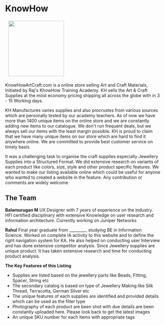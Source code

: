 <h1>KnowHow</h1>

<img src="http://www.knowhowartcraft.com/new/pub/media/logo/websites/1/KnowHow1.png" width="180" Style="padding: 4px; margin: 0 0 2px 7px; display: inline;">
<p>KnowHowArtCraft.com is a online store selling Art and Craft Materials, Initiated by Raj's KhowHow Training Academy. KH sells the Art & Craft Supplies at the most economy pricing shipping all across the globe with in 3 - 15 Working days.</p>

<p>KH Manufactures varies supplies and also procrustes from various sources which are personally tested by our academy teachers. As of now we have more than 1400 unique items on the online store and we are constantly adding new items to our catalogue. We don't run frequent deals, but we always sell our items with the least margin possible. KH is proud to claim that we have many unique items on our store which are hard to find it anywhere online. We are committed to provide best customer service on timely basis.</p>

<p>It was a challenging task to organise the craft supplies especially Jewellery Supplies into a Structured Format. We did extensive research on variants of each product like colors, size, style and other product specific features. We wanted to make our listing available online which could be useful for anyone who wanted to created a website in the feature. Any contribution or comments are widely welcome</p>

<h2>The Team</h2>
<p><b>Balamurugan M</b> UX Designer with 7 years of experience on the industry. HFI certified disciplinary with extensive Knowledge on user research and information architecture. Currently working on Juniper Networks</p>

<p><b>Rahul</b> Final year graduate from _________ studying BE in Information Science. Worked on complete IA activity to this website and to define the right navigation system for KA. He also helped on conducting user Interview and has done extensive competitor analysis. Since Jewellery supplies are unique product. It has taken extensive research and time for conducting product analysis.</p>
  
 <b>The Key Features of this Listing</b>
 <ul><li>Supplies are listed based on the jewellery parts like Beads, Fitting, Spacer, String etc</li>
 <li>The secondary catalog is based on type of Jewellery Making like Silk Thread, Terracotta, German Silver etc</li>
 <li>The unique features of each supplies are identified and provided details which can be used as the filter type</li>
 <li>Photography of each product are been shot with due details are been constantly uploaded here. Please look back to get the latest images</li>
 <li>An unique SKU number for each items with appropriate tags</li>
 </ul>
  




